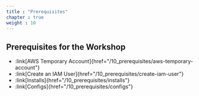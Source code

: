 ```yaml
---
title : "Prerequisites"
chapter : true
weight : 10
---
```


## Prerequisites for the Workshop

* :link[AWS Temporary Account]{href="/10_prerequisites/aws-temporary-account"}
* :link[Create an IAM User]{href="/10_prerequisites/create-iam-user"}
* :link[Installs]{href="/10_prerequisites/installs"}
* :link[Configs]{href="/10_prerequisites/configs"}